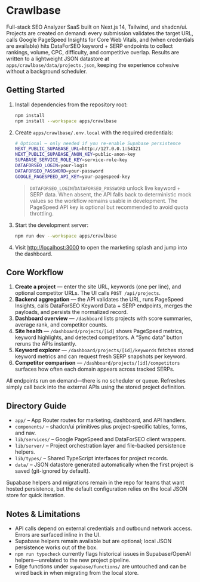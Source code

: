 # Crawlbase

Full-stack SEO Analyzer SaaS built on Next.js 14, Tailwind, and shadcn/ui. Projects are created on demand: every submission validates the target URL, calls Google PageSpeed Insights for Core Web Vitals, and (when credentials are available) hits DataForSEO keyword + SERP endpoints to collect rankings, volume, CPC, difficulty, and competitive overlap. Results are written to a lightweight JSON datastore at `apps/crawlbase/data/projects.json`, keeping the experience cohesive without a background scheduler.

## Getting Started

1. Install dependencies from the repository root:

   ```bash
   npm install
   npm install --workspace apps/crawlbase
   ```

2. Create `apps/crawlbase/.env.local` with the required credentials:

   ```bash
   # Optional – only needed if you re-enable Supabase persistence
   NEXT_PUBLIC_SUPABASE_URL=http://127.0.0.1:54321
   NEXT_PUBLIC_SUPABASE_ANON_KEY=public-anon-key
   SUPABASE_SERVICE_ROLE_KEY=service-role-key
   DATAFORSEO_LOGIN=your-login
   DATAFORSEO_PASSWORD=your-password
   GOOGLE_PAGESPEED_API_KEY=your-pagespeed-key
   ```

   > `DATAFORSEO_LOGIN`/`DATAFORSEO_PASSWORD` unlock live keyword + SERP data. When absent, the API falls back to deterministic mock values so the workflow remains usable in development. The PageSpeed API key is optional but recommended to avoid quota throttling.

3. Start the development server:

   ```bash
   npm run dev --workspace apps/crawlbase
   ```

4. Visit [http://localhost:3000](http://localhost:3000) to open the marketing splash and jump into the dashboard.

## Core Workflow

1. **Create a project** — enter the site URL, keywords (one per line), and optional competitor URLs. The UI calls `POST /api/projects`.
2. **Backend aggregation** — the API validates the URL, runs PageSpeed Insights, calls DataForSEO Keyword Data + SERP endpoints, merges the payloads, and persists the normalized record.
3. **Dashboard overview** — `/dashboard` lists projects with score summaries, average rank, and competitor counts.
4. **Site health** — `/dashboard/projects/[id]` shows PageSpeed metrics, keyword highlights, and detected competitors. A “Sync data” button reruns the APIs instantly.
5. **Keyword explorer** — `/dashboard/projects/[id]/keywords` fetches stored keyword metrics and can request fresh SERP snapshots per keyword.
6. **Competitor comparison** — `/dashboard/projects/[id]/competitors` surfaces how often each domain appears across tracked SERPs.

All endpoints run on demand—there is no scheduler or queue. Refreshes simply call back into the external APIs using the stored project definition.

## Directory Guide

- `app/` – App Router routes for marketing, dashboard, and API handlers.
- `components/` – shadcn/ui primitives plus project-specific tables, forms, and nav.
- `lib/services/` – Google PageSpeed and DataForSEO client wrappers.
- `lib/server/` – Project orchestration layer and file-backed persistence helpers.
- `lib/types/` – Shared TypeScript interfaces for project records.
- `data/` – JSON datastore generated automatically when the first project is saved (git-ignored by default).

Supabase helpers and migrations remain in the repo for teams that want hosted persistence, but the default configuration relies on the local JSON store for quick iteration.

## Notes & Limitations

- API calls depend on external credentials and outbound network access. Errors are surfaced inline in the UI.
- Supabase helpers remain available but are optional; local JSON persistence works out of the box.
- `npm run typecheck` currently flags historical issues in Supabase/OpenAI helpers—unrelated to the new project pipeline.
- Edge functions under `supabase/functions/` are untouched and can be wired back in when migrating from the local store.

